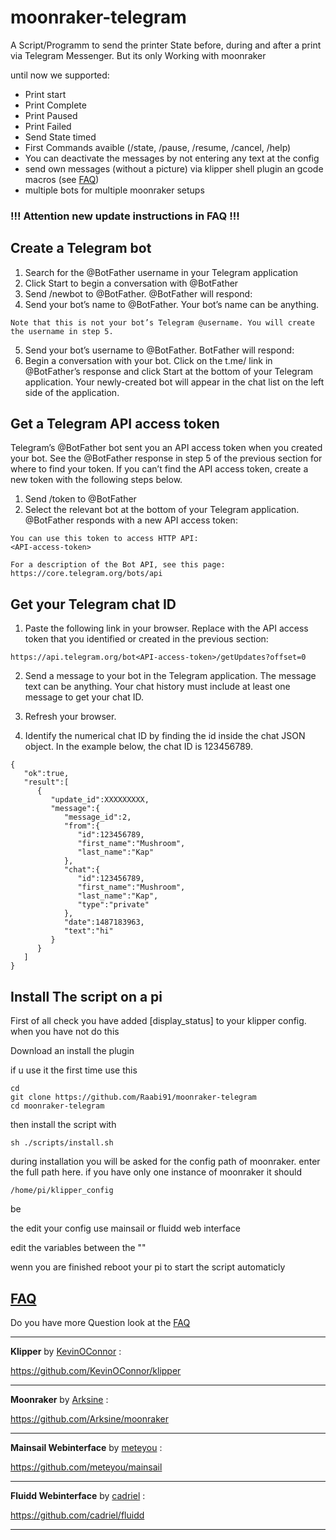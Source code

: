 # moonraker-telegram

A Script/Programm to send the printer State before, during and after a print via Telegram Messenger. But its only Working with moonraker

until now we supported:
- Print start
- Print Complete
- Print Paused
- Print Failed
- Send State timed
- First Commands avaible (/state, /pause, /resume, /cancel, /help)
- You can deactivate the messages by not entering any text at the config
- send own messages (without a picture) via klipper shell plugin an gcode macros (see [FAQ](https://github.com/Raabi91/moonraker-telegram/blob/main/docs/FAQ.md))
-  multiple bots for multiple moonraker setups

### !!! Attention new update instructions in FAQ !!!

## Create a Telegram bot

1. Search for the @BotFather username in your Telegram application
2. Click Start to begin a conversation with @BotFather
3. Send /newbot to @BotFather. @BotFather will respond:
4. Send your bot’s name to @BotFather. Your bot’s name can be anything.
```
Note that this is not your bot’s Telegram @username. You will create the username in step 5.
```
5. Send your bot’s username to @BotFather. BotFather will respond:
6. Begin a conversation with your bot. Click on the t.me/<bot-username> link in @BotFather’s response and click Start at the bottom of your Telegram application. Your newly-created bot will appear in the chat list on the left side of the application.


## Get a Telegram API access token

Telegram’s @BotFather bot sent you an API access token when you created your bot. See the @BotFather response in step 5 of the previous section for where to find your token. If you can’t find the API access token, create a new token with the following steps below.

1. Send /token to @BotFather
2. Select the relevant bot at the bottom of your Telegram application. @BotFather responds with a new API access token:
```
You can use this token to access HTTP API:
<API-access-token>

For a description of the Bot API, see this page: https://core.telegram.org/bots/api
```

## Get your Telegram chat ID

1. Paste the following link in your browser. Replace <API-access-token> with the API access token that you identified or created in the previous section:
```
https://api.telegram.org/bot<API-access-token>/getUpdates?offset=0
```
2. Send a message to your bot in the Telegram application. The message text can be anything. Your chat history must include at least one message to get your chat ID.
3. Refresh your browser.

4. Identify the numerical chat ID by finding the id inside the chat JSON object. In the example below, the chat ID is 123456789.
```
{  
   "ok":true,
   "result":[  
      {  
         "update_id":XXXXXXXXX,
         "message":{  
            "message_id":2,
            "from":{  
               "id":123456789,
               "first_name":"Mushroom",
               "last_name":"Kap"
            },
            "chat":{  
               "id":123456789,
               "first_name":"Mushroom",
               "last_name":"Kap",
               "type":"private"
            },
            "date":1487183963,
            "text":"hi"
         }
      }
   ]
}
```

## Install The script on a pi

First of all check you have added [display_status] to your klipper config. when you have not do this

Download an install the plugin

if u use it the first time use this
```
cd
git clone https://github.com/Raabi91/moonraker-telegram
cd moonraker-telegram
```
then install the script with

```
sh ./scripts/install.sh
```
during installation you will be asked for the config path of moonraker. enter the full path here. if you have only one instance of moonraker it should 
```
/home/pi/klipper_config
```
be


the edit your config use mainsail or fluidd web interface

edit the variables between the ""

wenn you are finished reboot your pi to start the script automaticly

## [FAQ](https://github.com/Raabi91/moonraker-telegram/blob/main/docs/FAQ.md)

Do you have more Question look at the [FAQ](https://github.com/Raabi91/moonraker-telegram/blob/main/docs/FAQ.md)


---

**Klipper** by [KevinOConnor](https://github.com/KevinOConnor) :

https://github.com/KevinOConnor/klipper

---


**Moonraker** by [Arksine](https://github.com/Arksine) :

https://github.com/Arksine/moonraker

---

**Mainsail Webinterface** by [meteyou](https://github.com/meteyou) :

https://github.com/meteyou/mainsail

---

**Fluidd Webinterface** by [cadriel](https://github.com/cadriel) :

https://github.com/cadriel/fluidd

---
